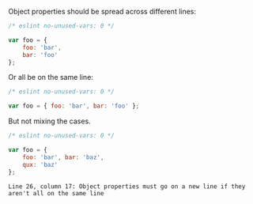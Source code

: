 Object properties should be spread across different lines:

```js
/* eslint no-unused-vars: 0 */

var foo = {
    foo: 'bar',
    bar: 'foo'
};
```

Or all be on the same line:

```js
/* eslint no-unused-vars: 0 */

var foo = { foo: 'bar', bar: 'foo' };
```

But not mixing the cases.

```js
/* eslint no-unused-vars: 0 */

var foo = {
    foo: 'bar', bar: 'baz',
    qux: 'baz'
};
```

```output
Line 26, column 17: Object properties must go on a new line if they aren't all on the same line
```
